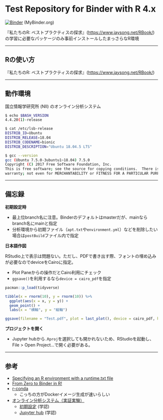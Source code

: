 # Test Repository for Binder with R 4.x

[![Binder](https://binder.cs.rcos.nii.ac.jp/badge_logo.svg)](https://binder.cs.rcos.nii.ac.jp/v2/gh/JaehyunSong/Binder_R/master) (MyBinder.org)

『私たちのR: ベストプラクティスの探求』(<https://www.jaysong.net/RBook/>) の学習に必要なパッケージのみ事前インストールしたまっさらなR環境

---

## Rの使い方

『私たちのR: ベストプラクティスの探求』(<https://www.jaysong.net/RBook/>)

---

## 動作環境

国立情報学研究所 (NII) のオンライン分析システム

```bash
$ echo $BASH_VERSION
4.4.20(1)-release

$ cat /etc/lsb-release
DISTRIB_ID=Ubuntu
DISTRIB_RELEASE=18.04
DISTRIB_CODENAME=bionic
DISTRIB_DESCRIPTION="Ubuntu 18.04.5 LTS"

$ gcc --version
gcc (Ubuntu 7.5.0-3ubuntu1~18.04) 7.5.0
Copyright (C) 2017 Free Software Foundation, Inc.
This is free software; see the source for copying conditions.  There is NO
warranty; not even for MERCHANTABILITY or FITNESS FOR A PARTICULAR PURPOSE.
```

---

## 備忘録

**初期設定時**

* 最上位branch名に注意。Binderのデフォルトはmasterだが、mainならbranch名にmainと指定
* 分析環境から初期ファイル（`apt.txt`や`environment.yml`）などを削除したい場合は`postBuild`ファイル内で指定

**日本語作図**

RStudio上で表示は問題ない。ただし、PDFで書き出す際、フォントの埋め込みが必要なのでdeviceをCairoに指定。

* Plot Paneからの操作だとCairo利用にチェック
* `ggsave()`を利用するなら`device = cairo_pdf`を指定

```r
pacman::p_load(tidyverse)

tibble(x = rnorm(10), y = rnorm(10)) %>%
  ggplot(aes(x = x, y = y)) +
  geom_point() +
  labs(x = "横軸", y = "縦軸")

ggsave(filename = "Test.pdf", plot = last_plot(), device = cairo_pdf, height = 5, width = 5)
```

**プロジェクトを開く**

* Jupyter hubから`.Rproj`を選択しても開かれないため、RStudioを起動し、File > Open Project...で開く必要がある。

---

## 参考

* [Specifying an R environment with a runtime.txt file](https://github.com/binder-examples/r)
* [From Zero to Binder in R!](https://github.com/alan-turing-institute/the-turing-way/blob/master/workshops/boost-research-reproducibility-binder/workshop-presentations/zero-to-binder-r.md)
* [r-conda](https://github.com/binder-examples/r-conda)
  * こっちの方がDockerイメージ生成が速いらしい
* [オンライン分析システム（実証実験）](https://meatwiki.nii.ac.jp/confluence/display/niircosap)
  * [初期設定](https://binder.cs.rcos.nii.ac.jp/) (学認)
  * [Jupyter hub](https://jupyter.cs.rcos.nii.ac.jp/) (学認)
